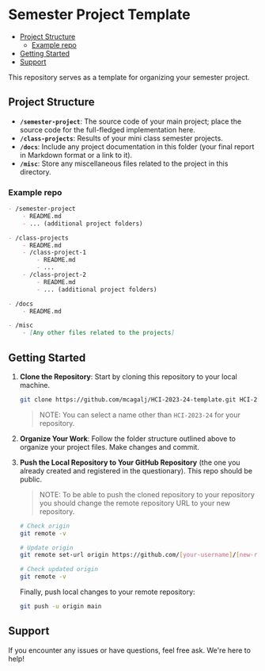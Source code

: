  
 # Semester Project Template <!-- omit in toc -->

- [Project Structure](#project-structure)
  - [Example repo](#example-repo)
- [Getting Started](#getting-started)
- [Support](#support)


This repository serves as a template for organizing your semester project.

## Project Structure

- **`/semester-project`**: The source code of your main project; place the source code for the full-fledged implementation here.
- **`/class-projects`**: Results of your mini class semester projects.
- **`/docs`**: Include any project documentation in this folder (your final report in Markdown format or a link to it).
- **`/misc`**: Store any miscellaneous files related to the project in this directory.

### Example repo

```markdown
- /semester-project
    - README.md
    - ... (additional project folders)

- /class-projects
    - README.md
    - /class-project-1
        - README.md
        - ...
    - /class-project-2
        - README.md
        - ... (additional project folders)

- /docs
    - README.md

- /misc
    - [Any other files related to the projects]
```

## Getting Started

1. **Clone the Repository**: Start by cloning this repository to your local machine.

    ```bash
    git clone https://github.com/mcagalj/HCI-2023-24-template.git HCI-2023-24
    ```

    > NOTE: You can select a name other than `HCI-2023-24` for your repository.

2. **Organize Your Work**: Follow the folder structure outlined above to organize your project files. Make changes and commit.

3. **Push the Local Repository to Your GitHub Repository** (the one you already created and registered in the questionary). This repo should be public.

    > NOTE: To be able to push the cloned repository to your repository you should change the remote repository URL to your new repository.

    ```bash
    # Check origin
    git remote -v

    # Update origin
    git remote set-url origin https://github.com/[your-username]/[new-repository-name].git

    # Check updated origin
    git remote -v
    ```

    Finally, push local changes to your remote repository:

    ```bash
    git push -u origin main
    ```




## Support

If you encounter any issues or have questions, feel free ask. We're here to help!
